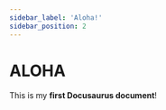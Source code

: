 ```yaml
---
sidebar_label: 'Aloha!'
sidebar_position: 2
---
```


# ALOHA

This is my **first Docusaurus document**!
